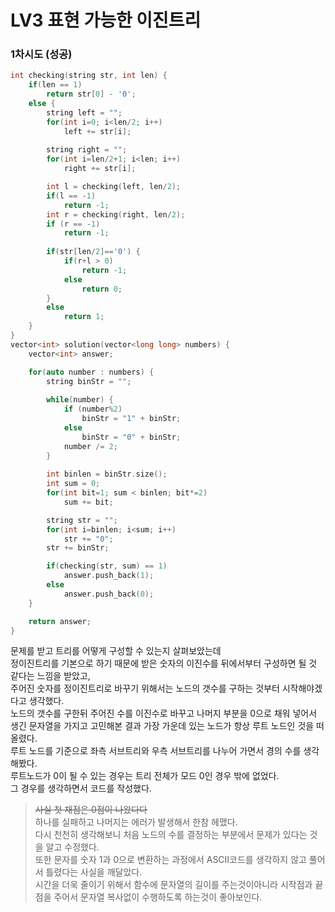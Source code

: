 # LV3 표현 가능한 이진트리

### 1차시도 (성공)
```cpp
int checking(string str, int len) {
    if(len == 1)
        return str[0] - '0';
    else {
        string left = "";
        for(int i=0; i<len/2; i++)
            left += str[i];
        
        string right = "";
        for(int i=len/2+1; i<len; i++)
            right += str[i];

        int l = checking(left, len/2);
        if(l == -1)
            return -1;
        int r = checking(right, len/2);
        if (r == -1)
            return -1;
            
        if(str[len/2]=='0') {
            if(r+l > 0)
                return -1;
            else
                return 0;
        }
        else
            return 1;
    }
}
vector<int> solution(vector<long long> numbers) {
    vector<int> answer;

    for(auto number : numbers) {
        string binStr = "";
        
        while(number) {
            if (number%2)
                binStr = "1" + binStr;
            else
                binStr = "0" + binStr;
            number /= 2;
        }
        
        int binlen = binStr.size();
        int sum = 0;
        for(int bit=1; sum < binlen; bit*=2)
            sum += bit;

        string str = "";
        for(int i=binlen; i<sum; i++)
            str += "0";
        str += binStr;

        if(checking(str, sum) == 1)
            answer.push_back(1);
        else
            answer.push_back(0);
    }

    return answer;
}
```
문제를 받고 트리를 어떻게 구성할 수 있는지 살펴보았는데  
정이진트리를 기본으로 하기 때문에 받은 숫자의 이진수를 뒤에서부터 구성하면 될 것 같다는 느낌을 받았고,  
주어진 숫자를 정이진트리로 바꾸기 위해서는 노드의 갯수를 구하는 것부터 시작해야겠다고 생각했다.  
노드의 갯수를 구한뒤 주어진 수를 이진수로 바꾸고 나머지 부분을 0으로 채워 넣어서 생긴 문자열을 가지고 고민해본 결과 가장 가운데 있는 노드가 항상 루트 노드인 것을 떠올렸다.  
루트 노드를 기준으로 좌측 서브트리와 우측 서브트리를 나누어 가면서 경의 수를 생각해봤다.  
루트노드가 0이 될 수 있는 경우는 트리 전체가 모드 0인 경우 밖에 없었다.  
그 경우를 생각하면서 코드를 작성했다.

> ~~사실 첫 채점은 0점이 나왔다다~~   
하나를 실패하고 나머지는 에러가 발생해서 한참 헤맸다.   
다시 천천히 생각해보니 처음 노드의 수를 결정하는 부분에서 문제가 있다는 것을 알고 수정했다.  
또한 문자를 숫자 1과 0으로 변환하는 과정에서 ASCII코드를 생각하지 않고 풀어서 틀렸다는 사실을 깨달았다.  
>시간을 더욱 줄이기 위해서 함수에 문자열의 길이를 주는것이아니라 시작점과 끝점을 주어서 문자열 복사없이 수행하도록 하는것이 좋아보인다.
